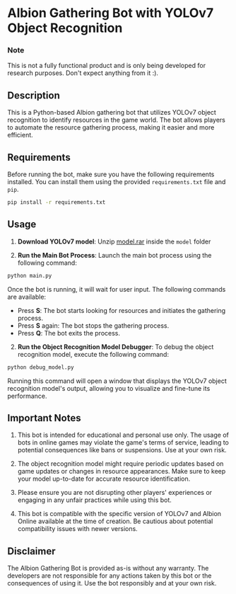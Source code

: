 # Albion Gathering Bot with YOLOv7 Object Recognition

### Note

This is not a fully functional product and is only being developed for research purposes. Don't expect anything from it :).

## Description

This is a Python-based Albion gathering bot that utilizes YOLOv7 object recognition to identify resources in the game world. The bot allows players to automate the resource gathering process, making it easier and more efficient.

## Requirements

Before running the bot, make sure you have the following requirements installed. You can install them using the provided `requirements.txt` file and `pip`.

```bash
pip install -r requirements.txt
```

## Usage

1. **Download YOLOv7 model**: Unzip [model.rar](https://drive.google.com/file/d/1q-mnNTfcaQPozw-5yn0wIwZ4LJbBw-vc/view?usp=sharing) inside the `model` folder

2. **Run the Main Bot Process**: Launch the main bot process using the following command:

```bash
python main.py
```

Once the bot is running, it will wait for user input. The following commands are available:

- Press **S**: The bot starts looking for resources and initiates the gathering process.
- Press **S** again: The bot stops the gathering process.
- Press **Q**: The bot exits the process.

2. **Run the Object Recognition Model Debugger**: To debug the object recognition model, execute the following command:

```bash
python debug_model.py
```

Running this command will open a window that displays the YOLOv7 object recognition model's output, allowing you to visualize and fine-tune its performance.

## Important Notes

1. This bot is intended for educational and personal use only. The usage of bots in online games may violate the game's terms of service, leading to potential consequences like bans or suspensions. Use at your own risk.

2. The object recognition model might require periodic updates based on game updates or changes in resource appearances. Make sure to keep your model up-to-date for accurate resource identification.

3. Please ensure you are not disrupting other players' experiences or engaging in any unfair practices while using this bot.

4. This bot is compatible with the specific version of YOLOv7 and Albion Online available at the time of creation. Be cautious about potential compatibility issues with newer versions.

## Disclaimer

The Albion Gathering Bot is provided as-is without any warranty. The developers are not responsible for any actions taken by this bot or the consequences of using it. Use the bot responsibly and at your own risk.

